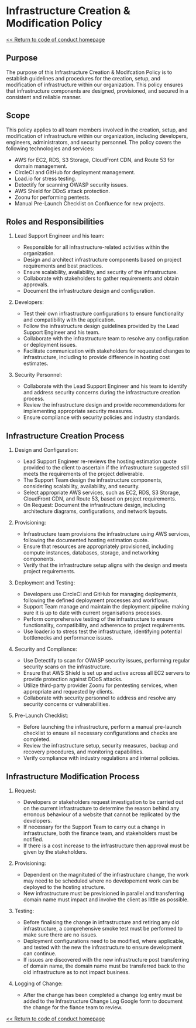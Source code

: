 # Infrastructure Creation & Modification Policy

[<< Return to code of conduct homepage](https://github.com/383Project/engineering-code-of-conduct)

## Purpose

The purpose of this Infrastructure Creation & Modifcation Policy is to establish guidelines and procedures for the creation, setup, and modification of infrastructure within our organization. This policy ensures that infrastructure components are designed, provisioned, and secured in a consistent and reliable manner.

## Scope

This policy applies to all team members involved in the creation, setup, and modification of infrastructure within our organization, including developers, engineers, administrators, and security personnel. The policy covers the following technologies and services:

- AWS for EC2, RDS, S3 Storage, CloudFront CDN, and Route 53 for domain management.
- CircleCI and GitHub for deployment management.
- Load.io for stress testing.
- Detectify for scanning OWASP security issues.
- AWS Shield for DDoS attack protection.
- Zoonu for performing pentests.
- Manual Pre-Launch Checklist on Confluence for new projects.

## Roles and Responsibilities

1. Lead Support Engineer and his team:
   - Responsible for all infrastructure-related activities within the organization.
   - Design and architect infrastructure components based on project requirements and best practices.
   - Ensure scalability, availability, and security of the infrastructure.
   - Collaborate with stakeholders to gather requirements and obtain approvals.
   - Document the infrastructure design and configuration.

2. Developers:
   - Test their own infrastructure configurations to ensure functionality and compatibility with the application.
   - Follow the infrastructure design guidelines provided by the Lead Support Engineer and his team.
   - Collaborate with the infrastructure team to resolve any configuration or deployment issues.
   - Facilitate communication with stakeholders for requested changes to infrastructure, including to provide difference in hosting cost estimates.

3. Security Personnel:
   - Collaborate with the Lead Support Engineer and his team to identify and address security concerns during the infrastructure creation process.
   - Review the infrastructure design and provide recommendations for implementing appropriate security measures.
   - Ensure compliance with security policies and industry standards.

## Infrastructure Creation Process

1. Design and Configuration:
   - Lead Support Engineer re-reviews the hosting estimation quote provided to the client to ascertain if the infrastructure suggested still meets the requirements of the project deliverable.
   - The Support Team design the infrastructure components, considering scalability, availability, and security.
   - Select appropriate AWS services, such as EC2, RDS, S3 Storage, CloudFront CDN, and Route 53, based on project requirements.
   - On Request: Document the infrastructure design, including architecture diagrams, configurations, and network layouts.

2. Provisioning:
   - Infrastructure team provisions the infrastructure using AWS services, following the documented hosting estimation quote.
   - Ensure that resources are appropriately provisioned, including compute instances, databases, storage, and networking components.
   - Verify that the infrastructure setup aligns with the design and meets project requirements.

3. Deployment and Testing:
   - Developers use CircleCI and GitHub for managing deployments, following the defined deployment processes and workflows.
   - Support Team manage and maintain the deployment pipeline making sure it is up to date with current organisations processes.
   - Perform comprehensive testing of the infrastructure to ensure functionality, compatibility, and adherence to project requirements.
   - Use loader.io to stress test the infrastructure, identifying potential bottlenecks and performance issues.

4. Security and Compliance:
   - Use Detectify to scan for OWASP security issues, performing regular security scans on the infrastructure.
   - Ensure that AWS Shield is set up and active across all EC2 servers to provide protection against DDoS attacks.
   - Utilize third-party provider Zoonu for pentesting services, when appropriate and requested by clients.
   - Collaborate with security personnel to address and resolve any security concerns or vulnerabilities.

5. Pre-Launch Checklist:
   - Before launching the infrastructure, perform a manual pre-launch checklist to ensure all necessary configurations and checks are completed.
   - Review the infrastructure setup, security measures, backup and recovery procedures, and monitoring capabilities.
   - Verify compliance with industry regulations and internal policies.

## Infrastructure Modification Process

1. Request:
   - Developers or stakeholders request investigation to be carried out on the current infrastructure to determine the reason behind any erronous behaviour of a website that cannot be replicated by the developers.
   - If necessary for the Support Team to carry out a change in infrastructure, both the finance team, and stakeholders must be notified.
   - If there is a cost increase to the infrastructure then approval must be given by the stakeholders.

2. Provisioning:
   - Dependent on the magnituted of the infrastructure change, the work may need to be scheduled where no developement work can be deployed to the hosting structure.
   - New infrastructure must be previsioned in parallel and transferring domain name must impact and involve the client as little as possible.

3. Testing:
   - Before finalising the change in infrastructure and retiring any old infrastructure, a comprehensive smoke test must be performed to make sure there are no issues.
   - Deployment configurations need to be modified, where applicable, and tested with the new the infrastructure to ensure development can continue.
   - If issues are discovered with the new infrastructure post transferring of domain name, the domain name must be transferred back to the old infrastructure as to not impact business.

4. Logging of Change:
   - After the change has been completed a change log entry must be added to the Infrastructure Change Log Google form to document the change for the fiance team to review.

[<< Return to code of conduct homepage](https://github.com/383Project/engineering-code-of-conduct)
